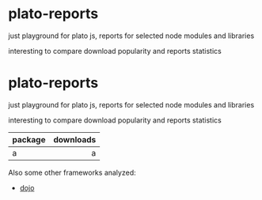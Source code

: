 

# plato-reports

just playground for plato js, reports for selected node modules and libraries

interesting to compare download popularity and reports statistics




# plato-reports

just playground for plato js, reports for selected node modules and libraries

interesting to compare download popularity and reports statistics


| package | downloads |
|-------|--------:|
|a|a|

Also some other frameworks analyzed:

- [dojo](http://htmlpreview.github.io/?https://github.com/ainthek/plato-reports/blob/master/reports/dojo/index.html)



